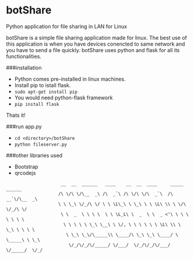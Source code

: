 # botShare
Python application for file sharing in LAN for Linux

botShare is a simple file sharing application made for linux. The best use of this application is when you have devices conencted to same network and you have to send a file quickly. botShare uses python and flask for all its functionalities.

###installation
- Python comes pre-installed in linux machines.
- Install pip to istall flask.
- `sudo apt-get install pip`
- You would need python-flask framework
- `pip install flask`

Thats it!

###run app.py 
- `cd <directory>/botShare`
- `python fileserver.py`

###other libraries used
- Bootstrap
- qrcodejs

```
                     __  __  ______   ____    __  __  ____     _____   ______   
                    /\ \/\ \/\__  _\ /\  _`\ /\ \/\ \/\  _`\  /\  __`\/\__  _\  
                    \ \ \_\ \/_/\ \/ \ \ \L\_\ \ \_\ \ \ \L\ \\ \ \/\ \/_/\ \/  
                     \ \  _  \ \ \ \  \ \ \L_L\ \  _  \ \  _ <'\ \ \ \ \ \ \ \  
                      \ \ \ \ \ \_\ \__\ \ \/, \ \ \ \ \ \ \L\ \\ \ \_\ \ \ \ \ 
                       \ \_\ \_\/\_____\\ \____/\ \_\ \_\ \____/ \ \_____\ \ \_\
                        \/_/\/_/\/_____/ \/___/  \/_/\/_/\/___/   \/_____/  \/_/
                                                                    
                                                                    
```
